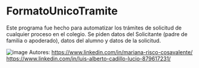 # FormatoUnicoTramite
Este programa fue hecho para automatizar los trámites de solicitud de cualquier proceso en el colegio.
Se piden datos del Solicitante (padre de familia o apoderado), datos del alumno y datos de la solicitud.

![image](https://user-images.githubusercontent.com/83486401/233875787-c9c7b7d9-d9bb-4f0c-815c-f0f9dce440c0.png)
Autores:
https://www.linkedin.com/in/mariana-risco-cosavalente/
https://www.linkedin.com/in/luis-alberto-cadillo-lucio-879617231/
